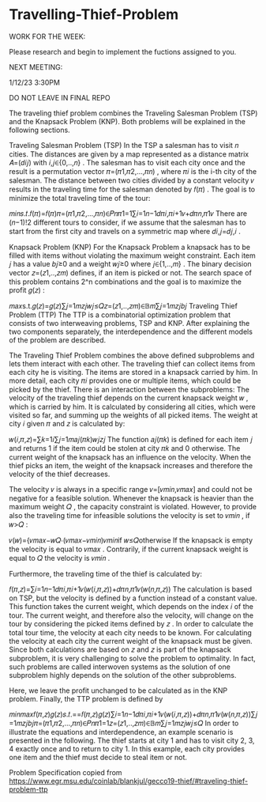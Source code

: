 # Travelling-Thief-Problem

WORK FOR THE WEEK:

Please research and begin to implement the fuctions assigned to you. 

NEXT MEETING:

1/12/23 3:30PM 

DO NOT LEAVE IN FINAL REPO

The traveling thief problem combines the Traveling Salesman Problem (TSP) and the Knapsack Problem (KNP). Both problems will be explained in the following sections.

Traveling Salesman Problem (TSP)
In the TSP a salesman has to visit 𝑛
 cities. The distances are given by a map represented as a distance matrix 𝐴=(𝑑𝑖𝑗)
 with 𝑖,𝑗∈{0,..,𝑛}
. The salesman has to visit each city once and the result is a permutation vector 𝜋=(𝜋1,𝜋2,...,𝜋𝑛)
 , where 𝜋𝑖
 is the i-th city of the salesman. The distance between two cities divided by a constant velocity 𝑣
 results in the traveling time for the salesman denoted by 𝑓(𝜋)
. The goal is to minimize the total traveling time of the tour:

𝑚𝑖𝑛𝑠.𝑡.𝑓(𝜋)=𝑓(𝜋)𝜋=(𝜋1,𝜋2,...,𝜋𝑛)∈𝑃𝑛𝜋1=1∑𝑖=1𝑛−1𝑑𝜋𝑖,𝜋𝑖+1𝑣+𝑑𝜋𝑛,𝜋1𝑣
There are (𝑛−1)!2
 different tours to consider, if we assume that the salesman has to start from the first city and travels on a symmetric map where 𝑑𝑖,𝑗=𝑑𝑗,𝑖
.

Knapsack Problem (KNP)
For the Knapsack Problem a knapsack has to be filled with items without violating the maximum weight constraint. Each item 𝑗
 has a value 𝑏𝑗≥0
 and a weight 𝑤𝑗≥0
 where 𝑗∈{1,..,𝑚}
. The binary decision vector 𝑧=(𝑧1,..,𝑧𝑚)
 defines, if an item is picked or not. The search space of this problem contains 2^n combinations and the goal is to maximize the profit 𝑔(𝑧)
:

𝑚𝑎𝑥s.t.𝑔(𝑧)=𝑔(𝑧)∑𝑗=1𝑚𝑧𝑗𝑤𝑗≤𝑄𝑧=(𝑧1,..,𝑧𝑚)∈𝔹𝑚∑𝑗=1𝑚𝑧𝑗𝑏𝑗
Traveling Thief Problem (TTP)
The TTP is a combinatorial optimization problem that consists of two interweaving problems, TSP and KNP. After explaining the two components separately, the interdependence and the different models of the problem are described.

The Traveling Thief Problem combines the above defined subproblems and lets them interact with each other. The traveling thief can collect items from each city he is visiting. The items are stored in a knapsack carried by him. In more detail, each city 𝜋𝑖
 provides one or multiple items, which could be picked by the thief. There is an interaction between the subproblems: The velocity of the traveling thief depends on the current knapsack weight 𝑤
, which is carried by him. It is calculated by considering all cities, which were visited so far, and summing up the weights of all picked items. The weight at city 𝑖
 given 𝜋
 and 𝑧
 is calculated by:

𝑤(𝑖,𝜋,𝑧)=∑𝑘=1𝑖∑𝑗=1𝑚𝑎𝑗(𝜋𝑘)𝑤𝑗𝑧𝑗
The function 𝑎𝑗(𝜋𝑘)
 is defined for each item 𝑗
 and returns 1
 if the item could be stolen at city 𝜋𝑘
 and 0
 otherwise. The current weight of the knapsack has an influence on the velocity. When the thief picks an item, the weight of the knapsack increases and therefore the velocity of the thief decreases.

The velocity 𝑣
 is always in a specific range 𝑣=[𝑣𝑚𝑖𝑛,𝑣𝑚𝑎𝑥]
 and could not be negative for a feasible solution. Whenever the knapsack is heavier than the maximum weight 𝑄
, the capacity constraint is violated. However, to provide also the traveling time for infeasible solutions the velocity is set to 𝑣𝑚𝑖𝑛
, if 𝑤>𝑄
:

𝑣(𝑤)={𝑣𝑚𝑎𝑥−𝑤𝑄⋅(𝑣𝑚𝑎𝑥−𝑣𝑚𝑖𝑛)𝑣𝑚𝑖𝑛if 𝑤≤𝑄otherwise
If the knapsack is empty the velocity is equal to 𝑣𝑚𝑎𝑥
. Contrarily, if the current knapsack weight is equal to 𝑄
 the velocity is 𝑣𝑚𝑖𝑛
.

Furthermore, the traveling time of the thief is calculated by:

𝑓(𝜋,𝑧)=∑𝑖=1𝑛−1𝑑𝜋𝑖,𝜋𝑖+1𝑣(𝑤(𝑖,𝜋,𝑧))+𝑑𝜋𝑛,𝜋1𝑣(𝑤(𝑛,𝜋,𝑧))
The calculation is based on TSP, but the velocity is defined by a function instead of a constant value. This function takes the current weight, which depends on the index 𝑖
 of the tour. The current weight, and therefore also the velocity, will change on the tour by considering the picked items defined by 𝑧
. In order to calculate the total tour time, the velocity at each city needs to be known. For calculating the velocity at each city the current weight of the knapsack must be given. Since both calculations are based on 𝑧
 and 𝑧
 is part of the knapsack subproblem, it is very challenging to solve the problem to optimality. In fact, such problems are called interwoven systems as the solution of one subproblem highly depends on the solution of the other subproblems.

Here, we leave the profit unchanged to be calculated as in the KNP problem. Finally, the TTP problem is defined by

𝑚𝑖𝑛𝑚𝑎𝑥𝑓(𝜋,𝑧)𝑔(𝑧)𝑠.𝑡.==𝑓(𝜋,𝑧)𝑔(𝑧)∑𝑖=1𝑛−1𝑑𝜋𝑖,𝜋𝑖+1𝑣(𝑤(𝑖,𝜋,𝑧))+𝑑𝜋𝑛,𝜋1𝑣(𝑤(𝑛,𝜋,𝑧))∑𝑗=1𝑚𝑧𝑗𝑏𝑗𝜋=(𝜋1,𝜋2,...,𝜋𝑛)∈𝑃𝑛𝜋1=1𝑧=(𝑧1,..,𝑧𝑚)∈𝔹𝑚∑𝑗=1𝑚𝑧𝑗𝑤𝑗≤𝑄
In order to illustrate the equations and interdependence, an example scenario is presented in the following. The thief starts at city 1 and has to visit city 2, 3, 4 exactly once and to return to city 1. In this example, each city provides one item and the thief must decide to steal item or not.

Problem Specification copied from https://www.egr.msu.edu/coinlab/blankjul/gecco19-thief/#traveling-thief-problem-ttp

